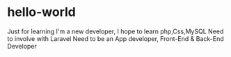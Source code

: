 # hello-world
Just for learning
I'm a new developer, I hope to learn php,Css,MySQL
Need to involve with Laravel
Need to be an App developer, Front-End & Back-End Developer
